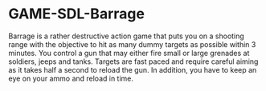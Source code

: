 # GAME-SDL-Barrage
Barrage is a rather destructive action game that puts you on a shooting range with the objective to hit as many dummy targets as possible within 3 minutes. You control a gun that may either fire small or large grenades at soldiers, jeeps and tanks. Targets are fast paced and require careful aiming as it takes half a second to reload the gun. In addition, you have to keep an eye on your ammo and reload in time.
